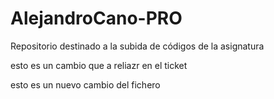 # AlejandroCano-PRO
Repositorio destinado a la subida de códigos de la asignatura

esto es un cambio que a reliazr en el ticket

esto es un nuevo cambio del fichero